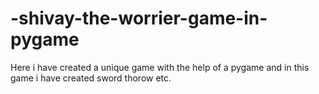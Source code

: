 # -shivay-the-worrier-game-in-pygame
Here i have created a unique game with the help of a pygame and in this game i have created sword thorow etc.
